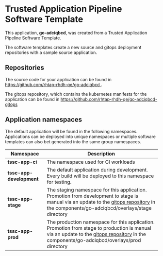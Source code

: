 # Trusted Application Pipeline Software Template

This application, **go-adciqbcd**, was created from a Trusted Application Pipeline Software Template.

The software templates create a new source and gitops deployment repositories with a sample source application. 

## Repositories

The source code for your application can be found in [https://github.com/rhtap-rhdh-qe/go-adciqbcd ](https://github.com/rhtap-rhdh-qe/go-adciqbcd ).
 
The gitops repository, which contains the kubernetes manifests for the application can be found in 
[https://github.com/rhtap-rhdh-qe/go-adciqbcd-gitops ](https://github.com/rhtap-rhdh-qe/go-adciqbcd-gitops ) 

## Application namespaces 

The default application will be found in the following namespaces. Applications can be deployed into unique namespaces or multiple software templates can also bet generated into the same group namespaces.  

|  Namespace   |  Description   |  
| -------- | -------- |
| **tssc-app-ci** | The namespace used for CI workloads |
| **tssc-app-development** | The default application during development. Every build will be deployed to this namespace for testing. |
| **tssc-app-stage** | The staging namespace for this application. Promotion from development to stage is manual via an update to the [gitops repository](https://github.com/rhtap-rhdh-qe/go-adciqbcd-gitops ) in the components/go-adciqbcd/overlays/stage directory |
| **tssc-app-prod** | The production namespace for this application. Promotion from stage to production is manual via an update to the [gitops repository](https://github.com/rhtap-rhdh-qe/go-adciqbcd-gitops ) in the components/go-adciqbcd/overlays/prod directory |